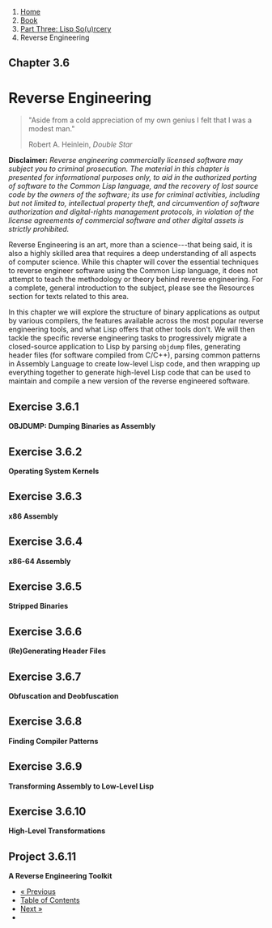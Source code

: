 <ol class="breadcrumb">
  <li><a href="/">Home</a></li>
  <li><a href="/book/">Book</a></li>
  <li><a href="/book/3-00-00-overview/">Part Three: Lisp So(u)rcery</a></li>
  <li class="active">Reverse Engineering</li>
</ol>

## Chapter 3.6

# Reverse Engineering

> "Aside from a cold appreciation of my own genius I felt that I was a modest man."
> <footer>Robert A. Heinlein, <em>Double Star</em></footer>

**Disclaimer:** *Reverse engineering commercially licensed software may subject you to criminal prosecution. The material in this chapter is presented for informational purposes only, to aid in the authorized porting of software to the Common Lisp language, and the recovery of lost source code by the owners of the software; its use for criminal activities, including but not limited to, intellectual property theft, and circumvention of software authorization and digital-rights management protocols, in violation of the license agreements of commercial software and other digital assets is strictly prohibited.*

Reverse Engineering is an art, more than a science---that being said, it is also a highly skilled area that requires a deep understanding of all aspects of computer science.  While this chapter will cover the essential techniques to reverse engineer software using the Common Lisp language, it does not attempt to teach the methodology or theory behind reverse engineering.  For a complete, general introduction to the subject, please see the Resources section for texts related to this area.

In this chapter we will explore the structure of binary applications as output by various compilers, the features available across the most popular reverse engineering tools, and what Lisp offers that other tools don't.  We will then tackle the specific reverse engineering tasks to progressively migrate a closed-source application to Lisp by parsing `objdump` files, generating header files (for software compiled from C/C++), parsing common patterns in Assembly Language to create low-level Lisp code, and then wrapping up everything together to generate high-level Lisp code that can be used to maintain and compile a new version of the reverse engineered software.

## Exercise 3.6.1

**OBJDUMP: Dumping Binaries as Assembly**

## Exercise 3.6.2

**Operating System Kernels**

## Exercise 3.6.3

**x86 Assembly**

## Exercise 3.6.4

**x86-64 Assembly**

## Exercise 3.6.5

**Stripped Binaries**

## Exercise 3.6.6

**(Re)Generating Header Files**

## Exercise 3.6.7

**Obfuscation and Deobfuscation**

## Exercise 3.6.8

**Finding Compiler Patterns**

## Exercise 3.6.9

**Transforming Assembly to Low-Level Lisp**

## Exercise 3.6.10

**High-Level Transformations**

## Project 3.6.11

**A Reverse Engineering Toolkit**

<ul class="pager">
  <li class="previous"><a href="/book/3-05-00-system-utils/">&laquo; Previous</a></li>
  <li><a href="/book/">Table of Contents</a></li>
  <li class="next"><a href="/book/3-07-00-graphics/">Next &raquo;</a><li>
</ul>

